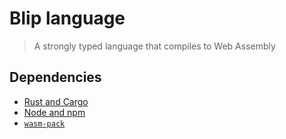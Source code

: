 # Blip language

> A strongly typed language that compiles to Web Assembly

## Dependencies

- [Rust and Cargo](https://rustup.rs/)
- [Node and npm](https://github.com/nvm-sh/nvm/)
- [`wasm-pack`](https://rustwasm.github.io/wasm-pack/installer/)

